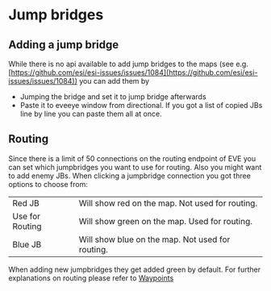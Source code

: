 
# Jump bridges

## Adding a jump bridge
While there is no api available to add jump bridges to the maps  (see e.g. [https://github.com/esi/esi-issues/issues/1084](https://github.com/esi/esi-issues/issues/1084)) you can add them by 

 - Jumping the bridge and set it to jump bridge afterwards
 - Paste it to eveeye window from directional. If you got a list of copied JBs line by line you can paste them all at once.

## Routing
Since there is a limit of 50 connections on the routing endpoint of EVE you can set which jumpbridges you want to use for routing. Also you might want to add enemy JBs. When clicking a jumpbridge connection you got three options to choose from:

|  |  |
|--|--|
| Red JB | Will show red on the map. Not used for routing. |
| Use for Routing | Will show green on the map. Used for routing. |
| Blue JB | Will show blue on the map. Not used for routing. |

When adding new jumpbridges they get added green by default.
For further explanations on routing please refer to [Waypoints](https://eveeye.readthedocs.io/en/latest/navigation/waypoints) 

<!--stackedit_data:
eyJoaXN0b3J5IjpbLTE4MzU2NjQ0MzIsMjk0NjM5OSwtMTU2Mj
A2MDI1OSwzMjc1NDc5MjMsLTYzNjQ2MDQ2MSwyMDExNDQzNTEx
LC0xNzUxNDYwMTMyXX0=
-->